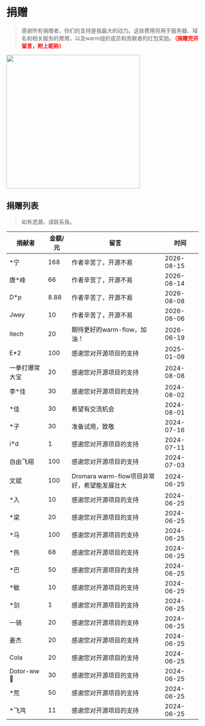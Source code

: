 # 捐赠

> 感谢所有捐赠者，你们的支持是我最大的动力。这些费用将用于服务器、域名和相关服务的费用，以及warm组织成员和贡献者的红包奖励。**<font color="red">（捐赠完并留言，附上昵称）</font>**

<img src="https://foruda.gitee.com/images/1755507088234964064/7c45f897_2218307.png" height="350px">

## 捐赠列表

> 如有遗漏，请联系我。


| **捐献者**    | **金额/元** | **留言**                         | **时间**     |
|------------|----------|--------------------------------|------------|
| *宁         | 168      | 作者辛苦了，开源不易                     | 2026-08-15 |
| 唐*峰        | 66       | 作者辛苦了，开源不易                     | 2026-08-14 |
| D*p        | 8.88     | 作者辛苦了，开源不易                     | 2026-08-08 |
| Jwey       | 10       | 作者辛苦了，开源不易                     | 2026-08-06 |
| itech      | 20       | 期待更好的warm-flow，加油！             | 2026-06-19 |
| E*2        | 100      | 感谢您对开源项目的支持                    | 2025-01-09 |
| 一拳打爆常大宝    | 20       | 感谢您对开源项目的支持                    | 2024-08-08 |
| 李*佳        | 30       | 感谢您对开源项目的支持                    | 2024-08-02 |
| *佳         | 30       | 希望有交流机会                        | 2024-08-01 |
| *子         | 30       | 准备试用，致敬                        | 2024-07-16 |
| i*d        | 1        | 感谢您对开源项目的支持                    | 2024-07-11 |
| 自由飞翔       | 100      | 感谢您对开源项目的支持                    | 2024-07-03 |
| 文斌         | 100      | Dromara warm-flow项目非常好，希望能发展壮大 | 2024-06-25 |
| *入         | 10       | 感谢您对开源项目的支持                    | 2024-06-25 |
| *梁         | 20       | 感谢您对开源项目的支持                    | 2024-06-25 |
| *马         | 100      | 感谢您对开源项目的支持                    | 2024-06-25 |
| *热         | 68       | 感谢您对开源项目的支持                    | 2024-06-25 |
| *巴         | 50       | 感谢您对开源项目的支持                    | 2024-06-25 |
| *敏         | 10       | 感谢您对开源项目的支持                    | 2024-06-25 |
| *剑         | 1        | 感谢您对开源项目的支持                    | 2024-06-25 |
| 一骑         | 20       | 感谢您对开源项目的支持                    | 2024-06-25 |
| 姜杰         | 20       | 感谢您对开源项目的支持                    | 2024-06-25 |
| Cola       | 20       | 感谢您对开源项目的支持                    | 2024-06-25 |
| Dotor-ww💪 | 30       | 感谢您对开源项目的支持                    | 2024-06-25 |
| *荒         | 50       | 感谢您对开源项目的支持                    | 2024-06-25 |
| *飞鸿        | 11       | 感谢您对开源项目的支持                    | 2024-06-25 |
